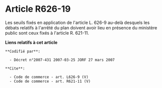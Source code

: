 # Article R626-19

Les seuils fixés en application de l'article L. 626-9 au-delà desquels les débats relatifs à l'arrêté du plan doivent avoir
lieu en présence du ministère public sont ceux fixés à l'article R. 621-11.

**Liens relatifs à cet article**

	**Codifié par**:

	  - Décret n°2007-431 2007-03-25 JORF 27 mars 2007

	**Cite**:

	  - Code de commerce - art. L626-9 (V)
	  - Code de commerce - art. R621-11 (V)
